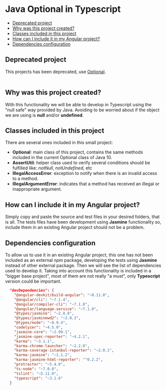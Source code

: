 # Java Optional in Typescript

- [Deprecated project](#deprecated-project)
- [Why was this project created?](#why-was-this-project-created)
- [Classes included in this project](#classes-included-in-this-project)
- [How can I include it in my Angular project?](#how-can-I-include-it-in-my-Angular-project)
- [Dependencies configuration](#dependencies-configuration)

## Deprecated project
This projects has been deprecated, use [Optional](https://github.com/doctore/AngularUtil/blob/master/src/app/core/types/optional.type.ts).
<br><br>


## Why was this project created?

With this functionality we will be able to develop in Typescript using the "null safe" way provided by Java. Avoiding to be worried about if the object we are using is **null**
and/or **undefined**.

## Classes included in this project

There are several ones included in this small project:
   
* **Optional**: main class of this project, contains the same methods included in the current Optional class of Java 10.
* **AssertUtil**: helper class used to verify several conditions should be fulfilled like: *notNull*, *notUndefined*, etc 
* **IllegalAccessError**: exception to notify when there is an invalid access to a method.
* **IllegalArgumentError**: indicates that a method has received an illegal or inappropriate argument.

## How can I include it in my Angular project?

Simply copy and paste the source and test files in your desired folders, that is all.
The tests files have been development using **Jasmine** functionality so, include them in an existing Angular project should not be a problem.

## Dependencies configuration

To allow us to use it in an existing Angular project, this one has not been included as an external *npm* package, developing the tests
using **Jasmine** instead of other external package. Then we will see the list of dependencies used to develop it. Taking into account
this functionality is included in a "bigger base project", most of them are not really "a must", only **Typescript** version could be
important. 

```json
  "devDependencies": {
    "@angular-devkit/build-angular": "~0.11.0",
    "@angular/cli": "~7.1.4",
    "@angular/compiler-cli": "~7.1.0",
    "@angular/language-service": "~7.1.0",
    "@types/jasmine": "~2.8.8",
    "@types/jasminewd2": "~2.0.3",
    "@types/node": "~8.9.4",
    "codelyzer": "~4.5.0",
    "jasmine-core": "~2.99.1",
    "jasmine-spec-reporter": "~4.2.1",
    "karma": "~3.1.1",
    "karma-chrome-launcher": "~2.2.0",
    "karma-coverage-istanbul-reporter": "~2.0.1",
    "karma-jasmine": "~1.1.2",
    "karma-jasmine-html-reporter": "^0.2.2",
    "protractor": "~5.4.0",
    "ts-node": "~7.0.0",
    "tslint": "~5.11.0",
    "typescript": "~3.1.6"
  }
```  

